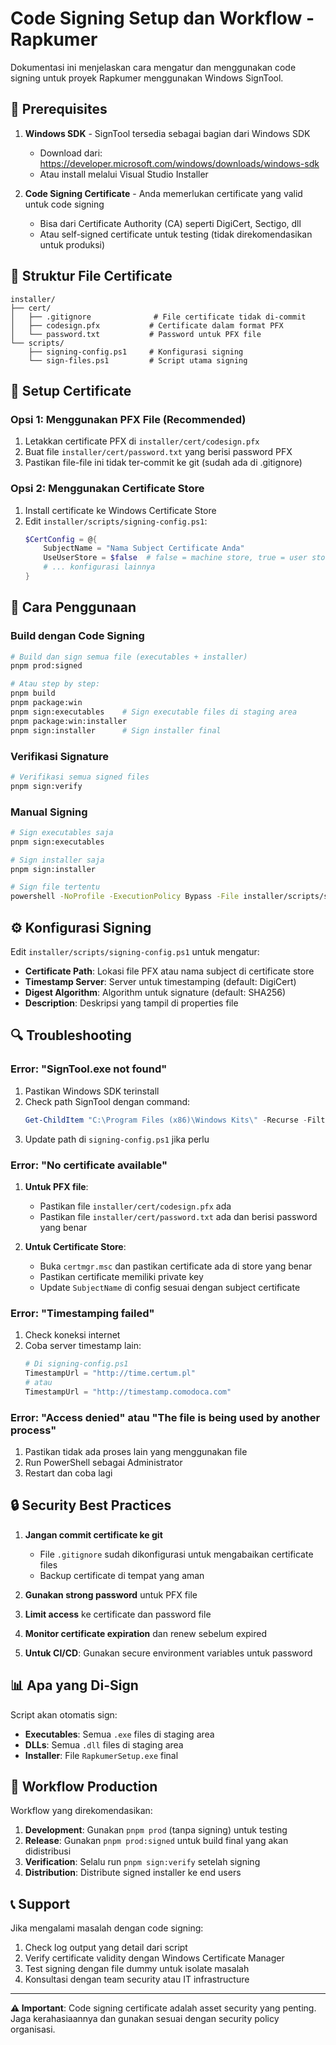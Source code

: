 # Code Signing Setup dan Workflow - Rapkumer

Dokumentasi ini menjelaskan cara mengatur dan menggunakan code signing untuk proyek Rapkumer menggunakan Windows SignTool.

## 🔧 Prerequisites

1. **Windows SDK** - SignTool tersedia sebagai bagian dari Windows SDK
   - Download dari: https://developer.microsoft.com/windows/downloads/windows-sdk
   - Atau install melalui Visual Studio Installer

2. **Code Signing Certificate** - Anda memerlukan certificate yang valid untuk code signing
   - Bisa dari Certificate Authority (CA) seperti DigiCert, Sectigo, dll
   - Atau self-signed certificate untuk testing (tidak direkomendasikan untuk produksi)

## 📁 Struktur File Certificate

```
installer/
├── cert/
│   ├── .gitignore              # File certificate tidak di-commit
│   ├── codesign.pfx           # Certificate dalam format PFX
│   └── password.txt           # Password untuk PFX file
└── scripts/
    ├── signing-config.ps1     # Konfigurasi signing
    └── sign-files.ps1         # Script utama signing
```

## 🔐 Setup Certificate

### Opsi 1: Menggunakan PFX File (Recommended)

1. Letakkan certificate PFX di `installer/cert/codesign.pfx`
2. Buat file `installer/cert/password.txt` yang berisi password PFX
3. Pastikan file-file ini tidak ter-commit ke git (sudah ada di .gitignore)

### Opsi 2: Menggunakan Certificate Store

1. Install certificate ke Windows Certificate Store
2. Edit `installer/scripts/signing-config.ps1`:
   ```powershell
   $CertConfig = @{
       SubjectName = "Nama Subject Certificate Anda"
       UseUserStore = $false  # false = machine store, true = user store
       # ... konfigurasi lainnya
   }
   ```

## 🚀 Cara Penggunaan

### Build dengan Code Signing

```bash
# Build dan sign semua file (executables + installer)
pnpm prod:signed

# Atau step by step:
pnpm build
pnpm package:win
pnpm sign:executables    # Sign executable files di staging area
pnpm package:win:installer
pnpm sign:installer      # Sign installer final
```

### Verifikasi Signature

```bash
# Verifikasi semua signed files
pnpm sign:verify
```

### Manual Signing

```bash
# Sign executables saja
pnpm sign:executables

# Sign installer saja
pnpm sign:installer

# Sign file tertentu
powershell -NoProfile -ExecutionPolicy Bypass -File installer/scripts/sign-files.ps1 -FilesToSign "path/to/file.exe"
```

## ⚙️ Konfigurasi Signing

Edit `installer/scripts/signing-config.ps1` untuk mengatur:

- **Certificate Path**: Lokasi file PFX atau nama subject di certificate store
- **Timestamp Server**: Server untuk timestamping (default: DigiCert)
- **Digest Algorithm**: Algorithm untuk signature (default: SHA256)
- **Description**: Deskripsi yang tampil di properties file

## 🔍 Troubleshooting

### Error: "SignTool.exe not found"

1. Pastikan Windows SDK terinstall
2. Check path SignTool dengan command:
   ```powershell
   Get-ChildItem "C:\Program Files (x86)\Windows Kits\" -Recurse -Filter signtool.exe
   ```
3. Update path di `signing-config.ps1` jika perlu

### Error: "No certificate available"

1. **Untuk PFX file**:
   - Pastikan file `installer/cert/codesign.pfx` ada
   - Pastikan file `installer/cert/password.txt` ada dan berisi password yang benar

2. **Untuk Certificate Store**:
   - Buka `certmgr.msc` dan pastikan certificate ada di store yang benar
   - Pastikan certificate memiliki private key
   - Update `SubjectName` di config sesuai dengan subject certificate

### Error: "Timestamping failed"

1. Check koneksi internet
2. Coba server timestamp lain:
   ```powershell
   # Di signing-config.ps1
   TimestampUrl = "http://time.certum.pl"
   # atau
   TimestampUrl = "http://timestamp.comodoca.com"
   ```

### Error: "Access denied" atau "The file is being used by another process"

1. Pastikan tidak ada proses lain yang menggunakan file
2. Run PowerShell sebagai Administrator
3. Restart dan coba lagi

## 🔒 Security Best Practices

1. **Jangan commit certificate ke git**
   - File `.gitignore` sudah dikonfigurasi untuk mengabaikan certificate files
   - Backup certificate di tempat yang aman

2. **Gunakan strong password** untuk PFX file

3. **Limit access** ke certificate dan password file

4. **Monitor certificate expiration** dan renew sebelum expired

5. **Untuk CI/CD**: Gunakan secure environment variables untuk password

## 📊 Apa yang Di-Sign

Script akan otomatis sign:
- **Executables**: Semua `.exe` files di staging area
- **DLLs**: Semua `.dll` files di staging area  
- **Installer**: File `RapkumerSetup.exe` final

## 🔄 Workflow Production

Workflow yang direkomendasikan:

1. **Development**: Gunakan `pnpm prod` (tanpa signing) untuk testing
2. **Release**: Gunakan `pnpm prod:signed` untuk build final yang akan didistribusi
3. **Verification**: Selalu run `pnpm sign:verify` setelah signing
4. **Distribution**: Distribute signed installer ke end users

## 📞 Support

Jika mengalami masalah dengan code signing:

1. Check log output yang detail dari script
2. Verify certificate validity dengan Windows Certificate Manager
3. Test signing dengan file dummy untuk isolate masalah
4. Konsultasi dengan team security atau IT infrastructure

---

**⚠️ Important**: Code signing certificate adalah asset security yang penting. Jaga kerahasiaannya dan gunakan sesuai dengan security policy organisasi.